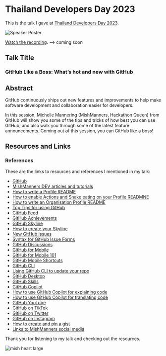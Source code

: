 # Thailand Developers Day 2023

This is the talk I gave at [Thailand Developers Day 2023]([https://www.youtube.com/watch?v=czC2DcTHYxY&ab_channel=NDCConferences](https://msevents.microsoft.com/event?id=1886868135)).

![Speaker Poster](https://user-images.githubusercontent.com/36594527/221080325-52c064b7-0e28-4768-b521-6a0aefe6b3db.png)

[Watch the recording](). --> coming soon

## Talk Title

### GitHub Like a Boss: What’s hot and new with GitHub

## Abstract

GitHub continuously ships out new features and improvements to help make software development and collaboration easier for developers.

In this session, Michelle Mannering (MishManners, Hackathon Queen) from GitHub will show you some of the tips and tricks of how best you can use GitHub, and also walk you through some of the latest feature announcements. Coming out of this session, you can GitHub like a boss!

## Resources and Links

### References

These are the links to resources and references I mentioned in my talk:

- [GitHub](https://github.com)
- [MishManners DEV articles and tutorials](https://dev.to/mishmanners)
- [How to write a Profile README](https://dev.to/github/how-to-create-a-github-profile-readme-jha)
- [How to enable Actions and Snake eating on your Profile READMNE](https://dev.to/mishmanners/how-to-enable-github-actions-on-your-profile-readme-for-a-contribution-graph-4l66)
- [How to write an Organisation Profile README](https://dev.to/github/how-to-create-a-profile-readme-for-your-organisation-g2)
- [Top Tips for using GitHub](https://dev.to/mishmanners/top-tips-for-using-github-l4m)
- [GitHub Feed](https://github.blog/2022-03-22-improving-your-github-feed/)
- [GitHub Achievements](https://github.blog/2022-06-09-introducing-achievements-recognizing-the-many-stages-of-a-developers-coding-journey/)
- [GitHub Skyline](https://skyline.github.com/)
- [How to create your Skyline](https://dev.to/mishmanners/get-your-github-2021-year-of-contributions-in-3d-30pk)
- [New GitHub Issues](https://github.com/features/issues)
- [Syntax for GitHub Issue Forms](https://docs.github.com/en/communities/using-templates-to-encourage-useful-issues-and-pull-requests/syntax-for-issue-forms)
- [GitHub Discussions](https://docs.github.com/en/discussions)
- [GitHub for Mobile](https://mobile.github.com)
- [GitHub for Mobile 101](https://dev.to/github/did-you-know-github-has-a-mobile-app-1gie)
- [GitHub Mobile Shortcuts](https://dev.to/github/customise-github-mobile-to-work-better-for-you-shortcuts-and-more-5ck8)
- [GitHub CLI](https://cli.github.com/)
- [Using GitHub CLI to update your repo](https://dev.to/mishmanners/using-the-github-cli-to-update-your-repo-2nnm)
- [GitHub Desktop](https://github.com/mobile)
- [GitHub Skills](https://skills.github.com/)
- [GitHub Copilot](https://copilot.github.com/)
- [How to use GitHub Copilot for explaining code](https://dev.to/github/understand-your-code-using-github-copilot-5375)
- [How to use GitHub Copilot for translating code](https://dev.to/github/how-to-translate-code-into-other-languages-using-github-copilot-3n6f)
- [GitHub YouTube](https://youtube.com/c/github)
- [GitHub on TikTok](https://tiktok.com/github)
- [GitHub on Twitter](https://twitter.com/github)
- [GitHub on Instagram](https://instagram.com/github)
- [How to create and pin a gist](https://dev.to/mishmanners/how-to-create-and-pin-a-gist-on-github-16p0)
- [Links to MishManners social media](https://mishmanners.info)

Thank you for listening to my talk and checking out the resources.

![mish heart large](https://user-images.githubusercontent.com/36594527/195619762-82827b2e-bfdd-49b6-b8df-5b9e15f4f044.png)
